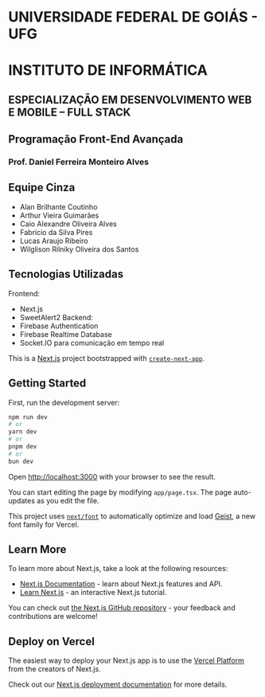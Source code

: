 # UNIVERSIDADE FEDERAL DE GOIÁS - UFG

# INSTITUTO DE INFORMÁTICA

## ESPECIALIZAÇÃO EM DESENVOLVIMENTO WEB E MOBILE – FULL STACK

## Programação Front-End Avançada

### Prof. Daniel Ferreira Monteiro Alves

## **Equipe Cinza**

- Alan Brilhante Coutinho
- Arthur Vieira Guimarães
- Caio Alexandre Oliveira Alves
- Fabricio da Silva Pires
- Lucas Araujo Ribeiro
- Wilglison Rilniky Oliveira dos Santos

## Tecnologias Utilizadas
Frontend:
- Next.js
- SweetAlert2
Backend:
- Firebase Authentication
- Firebase Realtime Database
- Socket.IO para comunicação em tempo real

This is a [Next.js](https://nextjs.org) project bootstrapped with [`create-next-app`](https://nextjs.org/docs/app/api-reference/cli/create-next-app).

## Getting Started

First, run the development server:

```bash
npm run dev
# or
yarn dev
# or
pnpm dev
# or
bun dev
```

Open [http://localhost:3000](http://localhost:3000) with your browser to see the result.

You can start editing the page by modifying `app/page.tsx`. The page auto-updates as you edit the file.

This project uses [`next/font`](https://nextjs.org/docs/app/building-your-application/optimizing/fonts) to automatically optimize and load [Geist](https://vercel.com/font), a new font family for Vercel.

## Learn More

To learn more about Next.js, take a look at the following resources:

- [Next.js Documentation](https://nextjs.org/docs) - learn about Next.js features and API.
- [Learn Next.js](https://nextjs.org/learn) - an interactive Next.js tutorial.

You can check out [the Next.js GitHub repository](https://github.com/vercel/next.js) - your feedback and contributions are welcome!

## Deploy on Vercel

The easiest way to deploy your Next.js app is to use the [Vercel Platform](https://vercel.com/new?utm_medium=default-template&filter=next.js&utm_source=create-next-app&utm_campaign=create-next-app-readme) from the creators of Next.js.

Check out our [Next.js deployment documentation](https://nextjs.org/docs/app/building-your-application/deploying) for more details.
